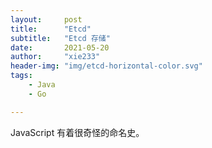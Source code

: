 ```yaml
---
layout:     post
title:      "Etcd"
subtitle:   "Etcd 存储"
date:       2021-05-20
author:     "xie233"
header-img: "img/etcd-horizontal-color.svg"
tags:
    - Java
    - Go

---
```



JavaScript 有着很奇怪的命名史。

